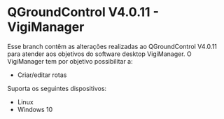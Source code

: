 # QGroundControl V4.0.11 - VigiManager

Esse branch contêm as alterações realizadas ao QGroundControl V4.0.11 para atender aos objetivos do software desktop VigiManager.
O VigiManager tem por objetivo possibilitar a:
- Criar/editar rotas

Suporta os seguintes dispositivos:
- Linux
- Windows 10
